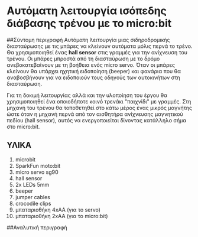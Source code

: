 # Αυτόματη λειτουργία ισόπεδης διάβασης τρένου με το micro:bit

##Σύντομη περιγραφή
Αυτόματη λειτουργία μιας σιδηροδρομικής διασταύρωσης με τις μπάρες να κλείνουν αυτόματα μόλις περνά το τρένο.
Θα χρησιμοποιηθεί ένας **hall sensor** στις γραμμές για την ανίχνευση του τρένου.
Οι μπάρες μπροστά από τη διασταύρωση με το δρόμο ανεβοκατεβαίνουν με τη βοήθεια ενός micro servo.
Όταν οι μπάρες κλείνουν θα υπάρχει ηχητική ειδοποίηση (beeper) και φανάρια που θα αναβοσβήνουν
για να ειδοποιούν τους οδηγούς των αυτοκινήτων στη διασταύρωση.

Για τη δοκιμή λειτουργίας αλλά και την υλοποίηση του έργου θα χρησιμοποιηθεί ένα οποιοδήποτε κοινό τρενάκι
"παιχνίδι" με γραμμές.
Στη μηχανή του τρένου θα τοποθετηθεί στο κάτω μέρος ένας μικρός μαγνήτης ώστε όταν η μηχανή περνά από τον 
αισθητήρα ανίχνευσης μαγνητικού πεδίου (hall sensor), αυτός να ενεργοποιείται δίνοντας κατάλληλο σήμα στο 
micro:bit.

## ΥΛΙΚΑ 
   1. microbit
   2. SparkFun moto:bit
   3. micro servo sg90
   4. hall sensor
   5. 2x LEDs 5mm
   6. beeper
   7. jumper cables
   8. crocodile clips
   9. μπαταριοθήκη 4xAA (για το servo)
  10. μπαταριοθήκη 2xAA (για το micro:bit)

##Αναλυτική περιγραφή
